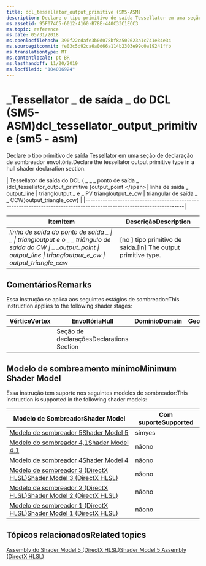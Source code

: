```yaml
---
title: dcl_tessellator_output_primitive (SM5-ASM)
description: Declare o tipo primitivo de saída Tessellator em uma seção de declaração de sombreador envoltória.
ms.assetid: 95F074C5-6012-4160-B78E-440C33C1ECC3
ms.topic: reference
ms.date: 05/31/2018
ms.openlocfilehash: 390f22cdafe3b0d078bf8a502623a1c741e34e34
ms.sourcegitcommit: fe03c5d92ca6a0d66a114b2303e99c0a19241ffb
ms.translationtype: MT
ms.contentlocale: pt-BR
ms.lasthandoff: 11/20/2019
ms.locfileid: "104006924"
---
```

# <a name="dcl_tessellator_output_primitive-sm5---asm"></a><span data-ttu-id="d4ec4-103">\_Tessellator \_ de saída \_ do DCL (SM5-ASM)</span><span class="sxs-lookup"><span data-stu-id="d4ec4-103">dcl\_tessellator\_output\_primitive (sm5 - asm)</span></span>

<span data-ttu-id="d4ec4-104">Declare o tipo primitivo de saída Tessellator em uma seção de declaração de sombreador envoltória.</span><span class="sxs-lookup"><span data-stu-id="d4ec4-104">Declare the tessellator output primitive type in a hull shader declaration section.</span></span>



| <span data-ttu-id="d4ec4-105">Tessellator de saída do DCL ( \_ \_ \_ ponto de saída \_ )</span><span class="sxs-lookup"><span data-stu-id="d4ec4-105">dcl\_tessellator\_output\_primitive {output\_point \</span></span>| <span data-ttu-id="d4ec4-106">linha de saída \_ </span><span class="sxs-lookup"><span data-stu-id="d4ec4-106">output\_line </span></span>\| <span data-ttu-id="d4ec4-107">triangloutput \_ e \_ PV </span><span class="sxs-lookup"><span data-stu-id="d4ec4-107">triangloutput\_e\_cw </span></span>\| <span data-ttu-id="d4ec4-108">triangular de saída \_ \_ CCW}</span><span class="sxs-lookup"><span data-stu-id="d4ec4-108">output\_triangle\_ccw}</span></span> |
|----------------------------------------------------------------------------------------------------------------------|



 



| <span data-ttu-id="d4ec4-109">Item</span><span class="sxs-lookup"><span data-stu-id="d4ec4-109">Item</span></span>                                                                                                                                                                                                                                                                                                                                            | <span data-ttu-id="d4ec4-110">Descrição</span><span class="sxs-lookup"><span data-stu-id="d4ec4-110">Description</span></span>                                  |
|-------------------------------------------------------------------------------------------------------------------------------------------------------------------------------------------------------------------------------------------------------------------------------------------------------------------------------------------------|----------------------------------------------|
| <span data-ttu-id="d4ec4-111"><span id="output_point___output_line_____________________________________triangloutput_e_cw___output_triangle_ccw"></span><span id="OUTPUT_POINT___OUTPUT_LINE_____________________________________TRIANGLOUTPUT_E_CW___OUTPUT_TRIANGLE_CCW"></span>*linha de saída do ponto de saída \_ \| \_ \| triangloutput e o \_ \_ triângulo de saída do CW \| \_ \_*</span><span class="sxs-lookup"><span data-stu-id="d4ec4-111"><span id="output_point___output_line_____________________________________triangloutput_e_cw___output_triangle_ccw"></span><span id="OUTPUT_POINT___OUTPUT_LINE_____________________________________TRIANGLOUTPUT_E_CW___OUTPUT_TRIANGLE_CCW"></span>*output\_point \| output\_line \| triangloutput\_e\_cw \| output\_triangle\_ccw*</span></span><br/> | <span data-ttu-id="d4ec4-112">\[no \] tipo primitivo de saída.</span><span class="sxs-lookup"><span data-stu-id="d4ec4-112">\[in\] The output primitive type.</span></span><br/> |



 

## <a name="remarks"></a><span data-ttu-id="d4ec4-113">Comentários</span><span class="sxs-lookup"><span data-stu-id="d4ec4-113">Remarks</span></span>

<span data-ttu-id="d4ec4-114">Essa instrução se aplica aos seguintes estágios de sombreador:</span><span class="sxs-lookup"><span data-stu-id="d4ec4-114">This instruction applies to the following shader stages:</span></span>



| <span data-ttu-id="d4ec4-115">Vértice</span><span class="sxs-lookup"><span data-stu-id="d4ec4-115">Vertex</span></span> | <span data-ttu-id="d4ec4-116">Envoltória</span><span class="sxs-lookup"><span data-stu-id="d4ec4-116">Hull</span></span>                 | <span data-ttu-id="d4ec4-117">Domínio</span><span class="sxs-lookup"><span data-stu-id="d4ec4-117">Domain</span></span> | <span data-ttu-id="d4ec4-118">Geometria</span><span class="sxs-lookup"><span data-stu-id="d4ec4-118">Geometry</span></span> | <span data-ttu-id="d4ec4-119">16x16</span><span class="sxs-lookup"><span data-stu-id="d4ec4-119">Pixel</span></span> | <span data-ttu-id="d4ec4-120">Computação</span><span class="sxs-lookup"><span data-stu-id="d4ec4-120">Compute</span></span> |
|--------|----------------------|--------|----------|-------|---------|
|        | <span data-ttu-id="d4ec4-121">Seção de declarações</span><span class="sxs-lookup"><span data-stu-id="d4ec4-121">Declarations Section</span></span> |        |          |       |         |



 

## <a name="minimum-shader-model"></a><span data-ttu-id="d4ec4-122">Modelo de sombreamento mínimo</span><span class="sxs-lookup"><span data-stu-id="d4ec4-122">Minimum Shader Model</span></span>

<span data-ttu-id="d4ec4-123">Essa instrução tem suporte nos seguintes modelos de sombreador:</span><span class="sxs-lookup"><span data-stu-id="d4ec4-123">This instruction is supported in the following shader models:</span></span>



| <span data-ttu-id="d4ec4-124">Modelo de Sombreador</span><span class="sxs-lookup"><span data-stu-id="d4ec4-124">Shader Model</span></span>                                              | <span data-ttu-id="d4ec4-125">Com suporte</span><span class="sxs-lookup"><span data-stu-id="d4ec4-125">Supported</span></span> |
|-----------------------------------------------------------|-----------|
| [<span data-ttu-id="d4ec4-126">Modelo de sombreador 5</span><span class="sxs-lookup"><span data-stu-id="d4ec4-126">Shader Model 5</span></span>](d3d11-graphics-reference-sm5.md)        | <span data-ttu-id="d4ec4-127">sim</span><span class="sxs-lookup"><span data-stu-id="d4ec4-127">yes</span></span>       |
| [<span data-ttu-id="d4ec4-128">Modelo do sombreador 4,1</span><span class="sxs-lookup"><span data-stu-id="d4ec4-128">Shader Model 4.1</span></span>](dx-graphics-hlsl-sm4.md)              | <span data-ttu-id="d4ec4-129">não</span><span class="sxs-lookup"><span data-stu-id="d4ec4-129">no</span></span>        |
| [<span data-ttu-id="d4ec4-130">Modelo de sombreador 4</span><span class="sxs-lookup"><span data-stu-id="d4ec4-130">Shader Model 4</span></span>](dx-graphics-hlsl-sm4.md)                | <span data-ttu-id="d4ec4-131">não</span><span class="sxs-lookup"><span data-stu-id="d4ec4-131">no</span></span>        |
| [<span data-ttu-id="d4ec4-132">Modelo de sombreador 3 (DirectX HLSL)</span><span class="sxs-lookup"><span data-stu-id="d4ec4-132">Shader Model 3 (DirectX HLSL)</span></span>](dx-graphics-hlsl-sm3.md) | <span data-ttu-id="d4ec4-133">não</span><span class="sxs-lookup"><span data-stu-id="d4ec4-133">no</span></span>        |
| [<span data-ttu-id="d4ec4-134">Modelo de sombreador 2 (DirectX HLSL)</span><span class="sxs-lookup"><span data-stu-id="d4ec4-134">Shader Model 2 (DirectX HLSL)</span></span>](dx-graphics-hlsl-sm2.md) | <span data-ttu-id="d4ec4-135">não</span><span class="sxs-lookup"><span data-stu-id="d4ec4-135">no</span></span>        |
| [<span data-ttu-id="d4ec4-136">Modelo de sombreador 1 (DirectX HLSL)</span><span class="sxs-lookup"><span data-stu-id="d4ec4-136">Shader Model 1 (DirectX HLSL)</span></span>](dx-graphics-hlsl-sm1.md) | <span data-ttu-id="d4ec4-137">não</span><span class="sxs-lookup"><span data-stu-id="d4ec4-137">no</span></span>        |



 

## <a name="related-topics"></a><span data-ttu-id="d4ec4-138">Tópicos relacionados</span><span class="sxs-lookup"><span data-stu-id="d4ec4-138">Related topics</span></span>

<dl> <dt>

[<span data-ttu-id="d4ec4-139">Assembly do Shader Model 5 (DirectX HLSL)</span><span class="sxs-lookup"><span data-stu-id="d4ec4-139">Shader Model 5 Assembly (DirectX HLSL)</span></span>](shader-model-5-assembly--directx-hlsl-.md)
</dt> </dl>

 

 





